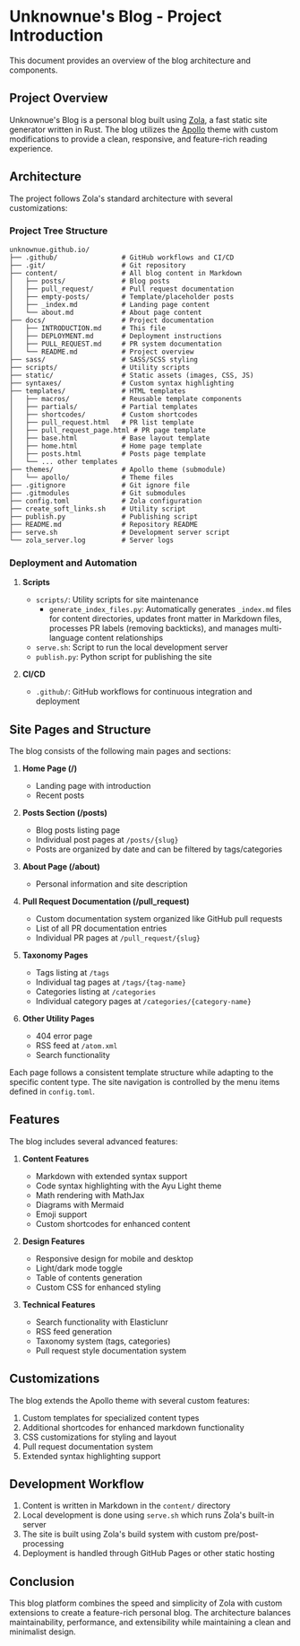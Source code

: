 # Unknownue's Blog - Project Introduction

This document provides an overview of the blog architecture and components.

## Project Overview

Unknownue's Blog is a personal blog built using [Zola](https://www.getzola.org/), a fast static site generator written in Rust. The blog utilizes the [Apollo](https://www.getzola.org/themes/apollo/) theme with custom modifications to provide a clean, responsive, and feature-rich reading experience.

## Architecture

The project follows Zola's standard architecture with several customizations:

### Project Tree Structure

```
unknownue.github.io/
├── .github/                # GitHub workflows and CI/CD
├── .git/                   # Git repository
├── content/                # All blog content in Markdown
│   ├── posts/              # Blog posts
│   ├── pull_request/       # Pull request documentation
│   ├── empty-posts/        # Template/placeholder posts
│   ├── _index.md           # Landing page content
│   └── about.md            # About page content
├── docs/                   # Project documentation
│   ├── INTRODUCTION.md     # This file
│   ├── DEPLOYMENT.md       # Deployment instructions
│   ├── PULL_REQUEST.md     # PR system documentation
│   └── README.md           # Project overview
├── sass/                   # SASS/SCSS styling
├── scripts/                # Utility scripts
├── static/                 # Static assets (images, CSS, JS)
├── syntaxes/               # Custom syntax highlighting
├── templates/              # HTML templates
│   ├── macros/             # Reusable template components
│   ├── partials/           # Partial templates
│   ├── shortcodes/         # Custom shortcodes
│   ├── pull_request.html   # PR list template
│   ├── pull_request_page.html # PR page template
│   ├── base.html           # Base layout template
│   ├── home.html           # Home page template
│   ├── posts.html          # Posts page template
│   └── ... other templates
├── themes/                 # Apollo theme (submodule)
│   └── apollo/             # Theme files
├── .gitignore              # Git ignore file
├── .gitmodules             # Git submodules
├── config.toml             # Zola configuration
├── create_soft_links.sh    # Utility script
├── publish.py              # Publishing script
├── README.md               # Repository README
├── serve.sh                # Development server script
└── zola_server.log         # Server logs
```

### Deployment and Automation

1. **Scripts**
   - `scripts/`: Utility scripts for site maintenance
     - `generate_index_files.py`: Automatically generates `_index.md` files for content directories, updates front matter in Markdown files, processes PR labels (removing backticks), and manages multi-language content relationships
   - `serve.sh`: Script to run the local development server
   - `publish.py`: Python script for publishing the site

2. **CI/CD**
   - `.github/`: GitHub workflows for continuous integration and deployment

## Site Pages and Structure

The blog consists of the following main pages and sections:

1. **Home Page (/)** 
   - Landing page with introduction
   - Recent posts

2. **Posts Section (/posts)**
   - Blog posts listing page
   - Individual post pages at `/posts/{slug}`
   - Posts are organized by date and can be filtered by tags/categories

3. **About Page (/about)**
   - Personal information and site description

4. **Pull Request Documentation (/pull_request)**
   - Custom documentation system organized like GitHub pull requests
   - List of all PR documentation entries
   - Individual PR pages at `/pull_request/{slug}`

5. **Taxonomy Pages**
   - Tags listing at `/tags`
   - Individual tag pages at `/tags/{tag-name}`
   - Categories listing at `/categories`
   - Individual category pages at `/categories/{category-name}`

6. **Other Utility Pages**
   - 404 error page
   - RSS feed at `/atom.xml`
   - Search functionality

Each page follows a consistent template structure while adapting to the specific content type. The site navigation is controlled by the menu items defined in `config.toml`.

## Features

The blog includes several advanced features:

1. **Content Features**
   - Markdown with extended syntax support
   - Code syntax highlighting with the Ayu Light theme
   - Math rendering with MathJax
   - Diagrams with Mermaid
   - Emoji support
   - Custom shortcodes for enhanced content

2. **Design Features**
   - Responsive design for mobile and desktop
   - Light/dark mode toggle
   - Table of contents generation
   - Custom CSS for enhanced styling

3. **Technical Features**
   - Search functionality with Elasticlunr
   - RSS feed generation
   - Taxonomy system (tags, categories)
   - Pull request style documentation system

## Customizations

The blog extends the Apollo theme with several custom features:

1. Custom templates for specialized content types
2. Additional shortcodes for enhanced markdown functionality
3. CSS customizations for styling and layout
4. Pull request documentation system
5. Extended syntax highlighting support

## Development Workflow

1. Content is written in Markdown in the `content/` directory
2. Local development is done using `serve.sh` which runs Zola's built-in server
3. The site is built using Zola's build system with custom pre/post-processing
4. Deployment is handled through GitHub Pages or other static hosting

## Conclusion

This blog platform combines the speed and simplicity of Zola with custom extensions to create a feature-rich personal blog. The architecture balances maintainability, performance, and extensibility while maintaining a clean and minimalist design.
